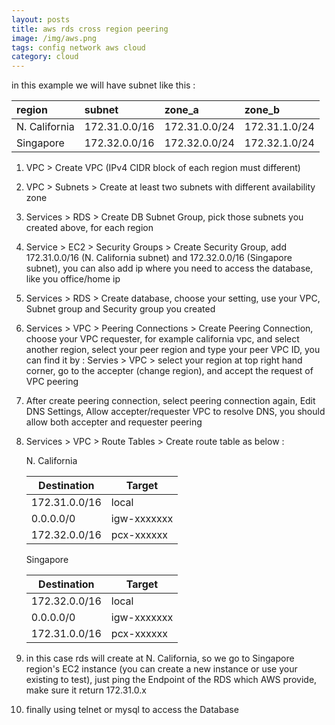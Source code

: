 ```yaml
---
layout: posts
title: aws rds cross region peering
image: /img/aws.png
tags: config network aws cloud
category: cloud
---
```


in this example we will have subnet like this :

|region|subnet|zone_a|zone_b|
|:---|:---|:---|:---|
|N. California|172.31.0.0/16|172.31.0.0/24|172.31.1.0/24|
|Singapore|172.32.0.0/16|172.32.0.0/24|172.32.1.0/24|

1. VPC > Create VPC (IPv4 CIDR block of each region must different)

1. VPC > Subnets > Create at least two subnets with different availability zone

1. Services > RDS > Create DB Subnet Group, pick those subnets you created above, for each region

1. Service > EC2 > Security Groups > Create Security Group, add 172.31.0.0/16 (N. California subnet) and 172.32.0.0/16 (Singapore subnet), you can also add ip where you need to access the database, like you office/home ip

1. Services > RDS > Create database, choose your setting, use your VPC, Subnet group and Security group you created

1. Services > VPC > Peering Connections > Create Peering Connection, choose your VPC requester, for example california vpc, and select another region, select your peer region and type your peer VPC ID, you can find it by : Servies > VPC > select your region at top right hand corner, go to the accepter (change region), and accept the request of VPC peering

1. After create peering connection, select peering connection again, Edit DNS Settings, Allow accepter/requester VPC to resolve DNS, you should allow both accepter and requester peering

1. Services > VPC > Route Tables > Create route table as below :

    N. California

    |Destination|Target|
    |---|---|
    |172.31.0.0/16|local|
    |0.0.0.0/0|igw-xxxxxxx|
    |172.32.0.0/16|pcx-xxxxxx|

    Singapore

    |Destination|Target|
    |---|---|
    |172.32.0.0/16|local|
    |0.0.0.0/0|igw-xxxxxxx|
    |172.31.0.0/16|pcx-xxxxxx|

1. in this case rds will create at N. California, so we go to Singapore region's EC2 instance (you can create a new instance or use your existing to test), just ping the Endpoint of the RDS which AWS provide, make sure it return 172.31.0.x

1. finally using telnet or mysql to access the Database
